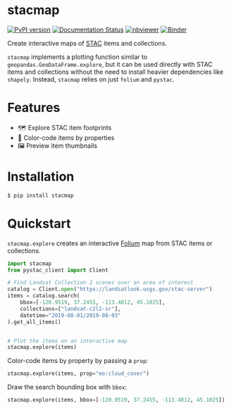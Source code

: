 # stacmap

[![PyPI version](https://badge.fury.io/py/stacmap.svg)](https://badge.fury.io/py/stacmap)
[![Documentation Status](https://readthedocs.org/projects/pip/badge/?version=latest)](https://stacmap.readthedocs.io/en/latest/)
[![nbviewer](https://raw.githubusercontent.com/jupyter/design/master/logos/Badges/nbviewer_badge.svg)](https://nbviewer.org/github/aazuspan/stacmap/blob/main/docs/source/tutorials/quickstart.ipynb)
[![Binder](https://mybinder.org/badge_logo.svg)](https://mybinder.org/v2/gh/aazuspan/stacmap/HEAD?labpath=docs%2Fsource%2Ftutorials%2Fquickstart.ipynb)

Create interactive maps of [STAC](https://stacspec.org/) items and collections.

`stacmap` implements a plotting function similar to `geopandas.GeoDataFrame.explore`, but it can be used directly with STAC items and collections without the need to install heavier dependencies like `shapely`. Instead, `stacmap` relies on just `folium` and `pystac`.

# Features

- 🗺️ Explore STAC item footprints
- 🌈 Color-code items by properties
- 🖼️ Preview item thumbnails

# Installation

```bash
$ pip install stacmap
```

# Quickstart

`stacmap.explore` creates an interactive [Folium](https://python-visualization.github.io/folium/) map from STAC items or collections.

```python
import stacmap
from pystac_client import Client

# Find Landsat Collection 2 scenes over an area of interest
catalog = Client.open("https://landsatlook.usgs.gov/stac-server")
items = catalog.search(
    bbox=[-120.9519, 37.2455, -113.4812, 45.1025],
    collections=["landsat-c2l2-sr"],
    datetime="2019-08-01/2019-08-03"
).get_all_items()


# Plot the items on an interactive map
stacmap.explore(items)
```

Color-code items by property by passing a `prop`:

```python
stacmap.explore(items, prop="eo:cloud_cover")
```

Draw the search bounding box with `bbox`:

```python
stacmap.explore(items, bbox=[-120.9519, 37.2455, -113.4812, 45.1025])
```
